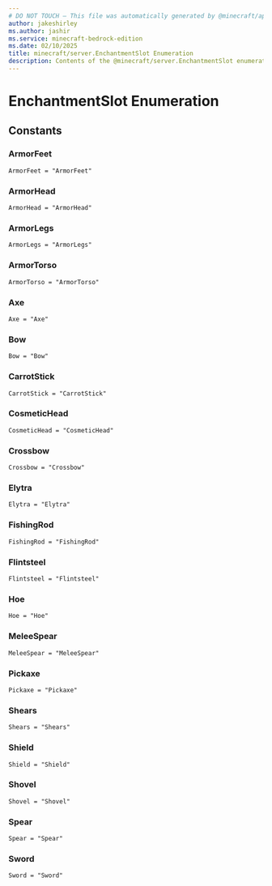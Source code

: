 ```yaml
---
# DO NOT TOUCH — This file was automatically generated by @minecraft/api-docs-generator, to report problems file an issue at https://github.com/Mojang/minecraft-scripting-libraries
author: jakeshirley
ms.author: jashir
ms.service: minecraft-bedrock-edition
ms.date: 02/10/2025
title: minecraft/server.EnchantmentSlot Enumeration
description: Contents of the @minecraft/server.EnchantmentSlot enumeration.
---
```

# EnchantmentSlot Enumeration

## Constants
### **ArmorFeet**
`ArmorFeet = "ArmorFeet"`
### **ArmorHead**
`ArmorHead = "ArmorHead"`
### **ArmorLegs**
`ArmorLegs = "ArmorLegs"`
### **ArmorTorso**
`ArmorTorso = "ArmorTorso"`
### **Axe**
`Axe = "Axe"`
### **Bow**
`Bow = "Bow"`
### **CarrotStick**
`CarrotStick = "CarrotStick"`
### **CosmeticHead**
`CosmeticHead = "CosmeticHead"`
### **Crossbow**
`Crossbow = "Crossbow"`
### **Elytra**
`Elytra = "Elytra"`
### **FishingRod**
`FishingRod = "FishingRod"`
### **Flintsteel**
`Flintsteel = "Flintsteel"`
### **Hoe**
`Hoe = "Hoe"`
### **MeleeSpear**
`MeleeSpear = "MeleeSpear"`
### **Pickaxe**
`Pickaxe = "Pickaxe"`
### **Shears**
`Shears = "Shears"`
### **Shield**
`Shield = "Shield"`
### **Shovel**
`Shovel = "Shovel"`
### **Spear**
`Spear = "Spear"`
### **Sword**
`Sword = "Sword"`
